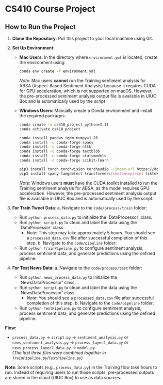 # CS410 Course Project

## How to Run the Project

1. **Clone the Repository**: Pull this project to your local machine using Git.

2. **Set Up Environment**:
   - **Mac Users**: In the directory where `environment.yml` is located, create the environment using:
     ```bash
     conda env create -f environment.yml
     ```
     *Note*: Mac users **cannot** run the Training sentiment analysis for ABSA (Aspect-Based Sentiment Analysis) because it requires CUDA for GPU acceleration, which is not supported on macOS. However, the pre-processed sentiment analysis output file is available in UIUC Box and is automatically used by the script

   - **Windows Users**: Manually create a Conda environment and install the required packages:
     ```bash
     conda create -n cs410_project python=3.11
     conda activate cs410_project

     conda install pandas tqdm numpy=1.26
     conda install -c conda-forge spacy
     conda install -c conda-forge nltk
     conda install -c conda-forge textblob
     conda install -c conda-forge statsmodels
     conda install -c conda-forge scikit-learn

     pip3 install torch torchvision torchaudio --index-url https://download.pytorch.org/whl/cu118
     pip3 install spacy-langdetect transformers[sentencepiece] tiktoken protobuf
     ```
     *Note*: Windows users **must** have the CUDA toolkit installed to run the Training sentiment analysis for ABSA, as the model requires GPU acceleration. However, the pre-processed sentiment analysis output file is available in UIUC Box and is automatically used by the script.

3. **For Train Tweet Data**:
   a. Navigate to the `code/process/train` folder:
      - Run `python process_data.py` to initialize the 'DataProcessor' class.
      - Run `python script.py` to clean and label the data using the 'DataProcessor' class.
        - *Note*: This step may take approximately 5 hours. You should see a `processed_data.csv` file after successful completion of this step.
   b. Navigate to the `code/pipeline` folder:
      - Run `python TrainPipeline.py` to configure sentiment analysis, process sentiment data, and generate predictions using the defined pipeline.

4. **For Test News Data**:
   a. Navigate to the `code/process/test` folder:
      - Run `python news_process_data.py` to initialize the 'NewsDataProcessor' class.
      - Run `python script.py` to clean and label the data using the 'NewsDataProcessor' class.
        - *Note*: You should see a `processed_data.csv` file after successful completion of this step.
   b. Navigate to the `code/pipeline` folder:
      - Run `python TestPipeline.py` to configure sentiment analysis, process sentiment data, and generate predictions using the defined pipeline.

**Flow:**
- `process_data.py` → `script.py` → `sentiment_analysis.py` or `news_sentiment_analysis.py` → `process_layer2_data.py` or `news_process_layer2_data.py` → `model.py`  
  *(The last three files were combined together in `TrainPipeline.py`/`TestPipeline.py`)*

**Note**: Some scripts (e.g., `process_data.py`) in the Training flow take hours to run. Instead of requiring users to run those scripts, pre-processed outputs are stored in the cloud (UIUC Box) to use as data sources.
